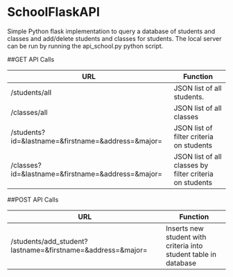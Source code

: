 # SchoolFlaskAPI

Simple Python flask implementation to query a database of students and classes and add/delete students and classes for students. The local server can be run by running the api_school.py python script.

##GET API Calls

| URL                                                               | Function                                                |
|-------------------------------------------------------------------|---------------------------------------------------------|
| /students/all                                                     | JSON list of all students.                              |
| /classes/all                                                      | JSON list of all classes                                |
| /students?id=&lastname=&firstname=&address=&major=                | JSON list of filter criteria on students                |
| /classes?id=&amp;lastname=&amp;firstname=&amp;address=&amp;major= | JSON list of all classes by filter criteria on students |


##POST API Calls

| URL                                                        | Function                                                         |
|------------------------------------------------------------|------------------------------------------------------------------|
| /students/add_student?lastname=&firstname=&address=&major= | Inserts new student with criteria into student table in database |
